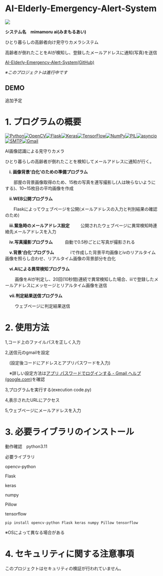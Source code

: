 # AI-Elderly-Emergency-Alert-System  



**![](https://lh7-us.googleusercontent.com/Dtkq6wnDS8QQn93AcJd_wP4oDmzrfZfXeLC_-vwLTux5sFtIHBjO5F8Bh1dJHjjfqTx0EH8ph4T3ezxOpiUFoYFp0ke1NlF7gypYD5zttpEnXMx_KzK41EYewPRahTaAlnkMIwdI4SrotIF0Hbkb8bs)**

**システム名　mimamoru ai(みまもるあい)**

ひとり暮らしの高齢者向け見守りカメラシステム

高齢者が倒れたことをAIが検知し、登録したメールアドレスに通知(写真)を送信

[AI-Elderly-Emergency-Alert-System(GitHub)](https://github.com/60C60/AI-Elderly-Emergency-Alert-System)

*※このプロジェクトは進行中です*

## DEMO

追加予定





# 1. プログラムの概要

[![Python](https://img.shields.io/badge/Python-3776AB?style=for-the-badge&logo=python&logoColor=white)](https://www.python.org/)[![OpenCV](https://img.shields.io/badge/OpenCV-5C3EE8?style=for-the-badge&logo=opencv&logoColor=white)](https://opencv.org/)[![Flask](https://img.shields.io/badge/Flask-000000?style=for-the-badge&logo=flask&logoColor=white)](https://flask.palletsprojects.com/)[![Keras](https://img.shields.io/badge/Keras-D00000?style=for-the-badge&logo=keras&logoColor=white)](https://keras.io/)[![TensorFlow](https://img.shields.io/badge/TensorFlow-FF6F00?style=for-the-badge&logo=tensorflow&logoColor=white)](https://www.tensorflow.org/)[![NumPy](https://img.shields.io/badge/NumPy-013243?style=for-the-badge&logo=numpy&logoColor=white)](https://numpy.org/)[![PIL](https://img.shields.io/badge/PIL-512BD4?style=for-the-badge&logo=pillow&logoColor=white)](https://pillow.readthedocs.io/en/stable/)[![asyncio](https://img.shields.io/badge/asyncio-00C49F?style=for-the-badge&logo=python&logoColor=white)](https://docs.python.org/3/library/asyncio.html)[![SMTP](https://img.shields.io/badge/SMTP-0072C6?style=for-the-badge&logo=mail.ru&logoColor=white)](https://en.wikipedia.org/wiki/Simple_Mail_Transfer_Protocol)[![Gmail](https://img.shields.io/badge/Gmail-EA4335?style=for-the-badge&logo=gmail&logoColor=white)](https://www.gmail.com/)

AI画像認識による見守りカメラ

ひとり暮らしの高齢者が倒れたことを検知してメールアドレスに通知が行く。



　**i. 画像背景‘白化’のための準備プログラム**
 
 　　部屋の背景画像取得のため、15枚の写真を連写撮影し(人は映らないようにする)、10~15枚目の平均画像を作成

　**ii.WEB公開プログラム**
 
 　　Flaskによってウェブページを公開(メールアドレスの入力と判別結果の確認のため)

　**iii.緊急時のメールアドレス設定**
 　
  　公開されたウェブページに異常検知時連絡先メールアドレスを入力

　**ⅳ.写真撮影プログラム**
 　
 　 自動で0.5秒ごとに写真が撮影される

　**ⅴ.背景‘白化’プログラム**　
 　
　  iで作成した背景平均画像とⅳのリアルタイム画像を照らし合わせ、リアルタイム画像の背景部分を白化

　**ⅵ.AIによる異常検知プログラム**
 
　 　画像をAIが判定し、20回(10秒間)連続で異常検知した場合、iiiで登録したメールアドレスにメッセージとリアルタイム画像を送信
   
　**ⅶ.判定結果送信プログラム**
 
　 　ウェブページに判定結果送信
 　　


# 2. 使用方法
1,コード上のファイルパスを正しく入力

2,送信元のgmailを設定

　(設定後コードにアドレスとアプリパスワードを入力)

　※詳しい設定方法は[アプリ パスワードでログインする - Gmail ヘルプ (google.com)](https://support.google.com/mail/answer/185833?hl=ja)を確認

3,プログラムを実行する(execution code.py)

4,表示されたURLにアクセス

5,ウェブぺージにメールアドレスを入力

# 3. 必要ライブラリのインストール
動作確認　python3.11

必要ライブラリ

opencv-python

Flask

keras

numpy

Pillow

tensorflow

```
pip install opencv-python Flask keras numpy Pillow tensorflow

```
※OSによって異なる場合がある

# 4. セキュリティに関する注意事項

このプロジェクトはセキュリティの検証が行われていません。
